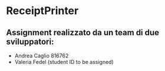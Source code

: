 # ReceiptPrinter

## Assignment realizzato da un team di due sviluppatori:

* Andrea Caglio 816762
* Valeria Fedel (student ID to be assigned)